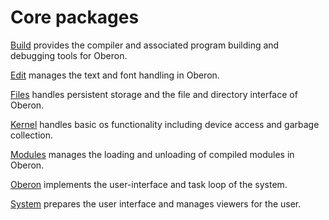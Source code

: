 # Core packages

[Build](./Build/README.md) provides the compiler and associated program building and debugging tools for Oberon.

[Edit](./Edit/README.md) manages the text and font handling in Oberon.

[Files](./Files/README.md) handles persistent storage and the file and directory interface of Oberon.

[Kernel](./Kernel/README.md) handles basic os functionality including device access and garbage collection.

[Modules](./Modules/README.md) manages the loading and unloading of compiled modules in Oberon.

[Oberon](./Oberon/README.md) implements the user-interface and task loop of the system.

[System](./System/README.md) prepares the user interface and manages viewers for the user.

